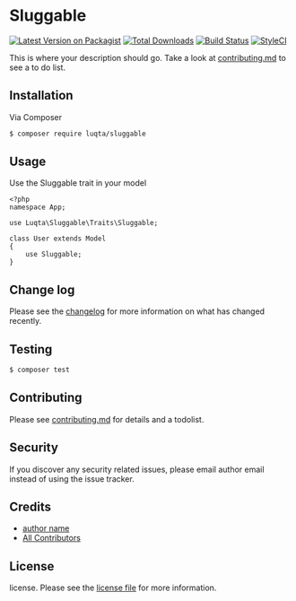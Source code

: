 # Sluggable

[![Latest Version on Packagist][ico-version]][link-packagist]
[![Total Downloads][ico-downloads]][link-downloads]
[![Build Status][ico-travis]][link-travis]
[![StyleCI][ico-styleci]][link-styleci]

This is where your description should go. Take a look at [contributing.md](contributing.md) to see a to do list.

## Installation

Via Composer

``` bash
$ composer require luqta/sluggable
```

## Usage

Use the Sluggable trait in your model

```
<?php
namespace App;

use Luqta\Sluggable\Traits\Sluggable;

class User extends Model
{
    use Sluggable;
}
```

## Change log

Please see the [changelog](changelog.md) for more information on what has changed recently.

## Testing

``` bash
$ composer test
```

## Contributing

Please see [contributing.md](contributing.md) for details and a todolist.

## Security

If you discover any security related issues, please email author email instead of using the issue tracker.

## Credits

- [author name][link-author]
- [All Contributors][link-contributors]

## License

license. Please see the [license file](license.md) for more information.

[ico-version]: https://img.shields.io/packagist/v/luqta/sluggable.svg?style=flat-square
[ico-downloads]: https://img.shields.io/packagist/dt/luqta/sluggable.svg?style=flat-square
[ico-travis]: https://img.shields.io/travis/luqta/sluggable/master.svg?style=flat-square
[ico-styleci]: https://styleci.io/repos/12345678/shield

[link-packagist]: https://packagist.org/packages/luqta/sluggable
[link-downloads]: https://packagist.org/packages/luqta/sluggable
[link-travis]: https://travis-ci.org/luqta/sluggable
[link-styleci]: https://styleci.io/repos/12345678
[link-author]: https://github.com/luqta
[link-contributors]: ../../contributors
